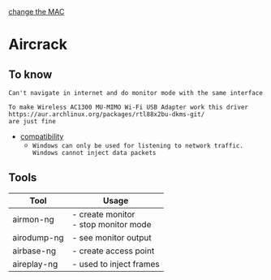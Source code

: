 
[change the MAC](../MAC.md)

# Aircrack

## To know

```
Can't navigate in internet and do monitor mode with the same interface
```
```
To make Wireless AC1300 MU‑MIMO Wi‑Fi USB Adapter work this driver
https://aur.archlinux.org/packages/rtl88x2bu-dkms-git/
are just fine
```

- [compatibility](http://aircrack-ng.org/doku.php?id=compatible_cards)
  - ```Windows can only be used for listening to network traffic. Windows cannot inject data packets```

## Tools

| Tool | Usage |
| --- | --- |
| airmon-ng | - create monitor<br>- stop monitor mode |
| airodump-ng | - see monitor output |
| airbase-ng | - create access point |
| aireplay-ng | - used to inject frames |
